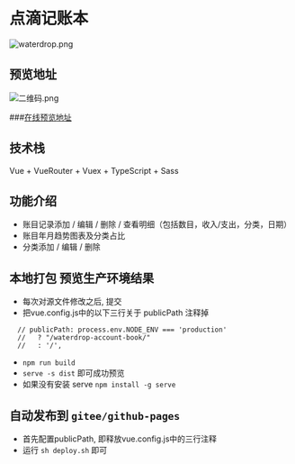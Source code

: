# 点滴记账本
![waterdrop.png](https://i.loli.net/2021/01/18/ATqUjL98hWbJ6oX.png)
## 预览地址
![二维码.png](https://i.loli.net/2021/01/18/ZTYMUiKAgDknhHQ.png)

###[在线预览地址](http://ryansu.gitee.io/waterdrop-account-book)
## 技术栈
Vue + VueRouter + Vuex + TypeScript + Sass
## 功能介绍
- 账目记录添加 / 编辑 / 删除 / 查看明细（包括数目，收入/支出，分类，日期）
- 账目年月趋势图表及分类占比
- 分类添加 / 编辑 / 删除
## 本地打包 预览生产环境结果
- 每次对源文件修改之后, 提交
- 把vue.config.js中的以下三行关于 publicPath 注释掉
```
  // publicPath: process.env.NODE_ENV === 'production'
  //   ? "/waterdrop-account-book/"
  //   : '/',
```
- `npm run build`
- `serve -s dist` 即可成功预览
- 如果没有安装 serve `npm install -g serve`

## 自动发布到 `gitee/github-pages`
- 首先配置publicPath, 即释放vue.config.js中的三行注释
- 运行 `sh deploy.sh` 即可